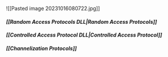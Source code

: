 ![[Pasted image 20231016080722.jpg]]

#### *[[Random Access Protocols DLL|Random Access Protocols]]*
#### *[[Controlled Access Protocol DLL|Controlled Access Protocol]]*
#### *[[Channelization Protocols]]*

